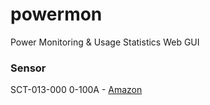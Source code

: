 # powermon
Power Monitoring &amp; Usage Statistics Web GUI

### Sensor
SCT-013-000 0-100A - [Amazon](https://www.amazon.com/gp/product/B07FZZZ62L/ref=oh_aui_detailpage_o02_s01?ie=UTF8&psc=1)
